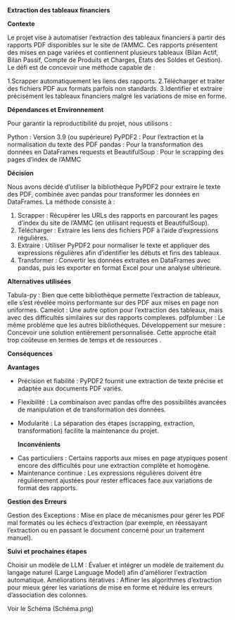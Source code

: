 **Extraction des tableaux financiers**

**Contexte**

Le projet vise à automatiser l’extraction des tableaux financiers à partir des rapports PDF disponibles sur le site de l’AMMC. Ces rapports présentent des mises en page variées et contiennent plusieurs tableaux (Bilan Actif, Bilan Passif, Compte de Produits et Charges, États des Soldes et Gestion). Le défi est de concevoir une méthode capable de :

1.Scrapper automatiquement les liens des rapports.
2.Télécharger et traiter des fichiers PDF aux formats parfois non standards.
3.Identifier et extraire précisément les tableaux financiers malgré les variations de mise en forme.

**Dépendances et Environnement**

Pour garantir la reproductibilité du projet, nous utilisons :

Python : Version 3.9 (ou supérieure)
PyPDF2 : Pour l’extraction et la normalisation du texte des PDF
pandas : Pour la transformation des données en DataFrames
requests et BeautifulSoup : Pour le scrapping des pages d’index de l’AMMC

**Décision**

Nous avons décidé d’utiliser la bibliothèque PyPDF2 pour extraire le texte des PDF, combinée avec pandas pour transformer les données en DataFrames. La méthode consiste à :

1) Scrapper : Récupérer les URLs des rapports en parcourant les pages d’index du site de l’AMMC (en utilisant requests et BeautifulSoup).
2) Télécharger : Extraire les liens des fichiers PDF à l’aide d’expressions régulières.
3) Extraire : Utiliser PyPDF2 pour normaliser le texte et appliquer des expressions régulières afin d’identifier les débuts et fins des tableaux.
4) Transformer : Convertir les données extraites en DataFrames avec pandas, puis les exporter en format Excel pour une analyse ultérieure.
   
**Alternatives utilisées**

Tabula-py : Bien que cette bibliothèque permette l’extraction de tableaux, elle s’est révélée moins performante sur des PDF aux mises en page non uniformes.
Camelot : Une autre option pour l’extraction des tableaux, mais avec des difficultés similaires sur des rapports complexes.
pdfplumber : Le même probléme que les autres bibliothéques.
Développement sur mesure : Concevoir une solution entièrement personnalisée. Cette approche était trop coûteuse en termes de temps et de ressources .

**Conséquences**

 **Avantages**
 
+ Précision et fiabilité : PyPDF2 fournit une extraction de texte précise et adaptée aux documents PDF variés.
+ Flexibilité : La combinaison avec pandas offre des possibilités avancées de manipulation et de transformation des données.
+ Modularité : La séparation des étapes (scrapping, extraction, transformation) facilite la maintenance du projet.

  **Inconvénients**

- Cas particuliers : Certains rapports aux mises en page atypiques posent encore des difficultés pour une extraction complète et homogène.
- Maintenance continue : Les expressions régulières doivent être régulièrement ajustées pour rester efficaces face aux variations de format des rapports.

**Gestion des Erreurs**

Gestion des Exceptions : Mise en place de mécanismes pour gérer les PDF mal formatés ou les échecs d’extraction (par exemple, en réessayant l’extraction ou en passant le document concerné pour un traitement manuel).

  **Suivi et prochaines étapes**
  
Choisir un modèle de LLM : Évaluer et intégrer un modèle de traitement du langage naturel (Large Language Model) afin d'améliorer l'extraction automatique.
Améliorations itératives : Affiner les algorithmes d’extraction pour mieux gérer les variations de mise en forme et réduire les erreurs d’association des colonnes.

Voir le Schéma (Schéma.png) 



